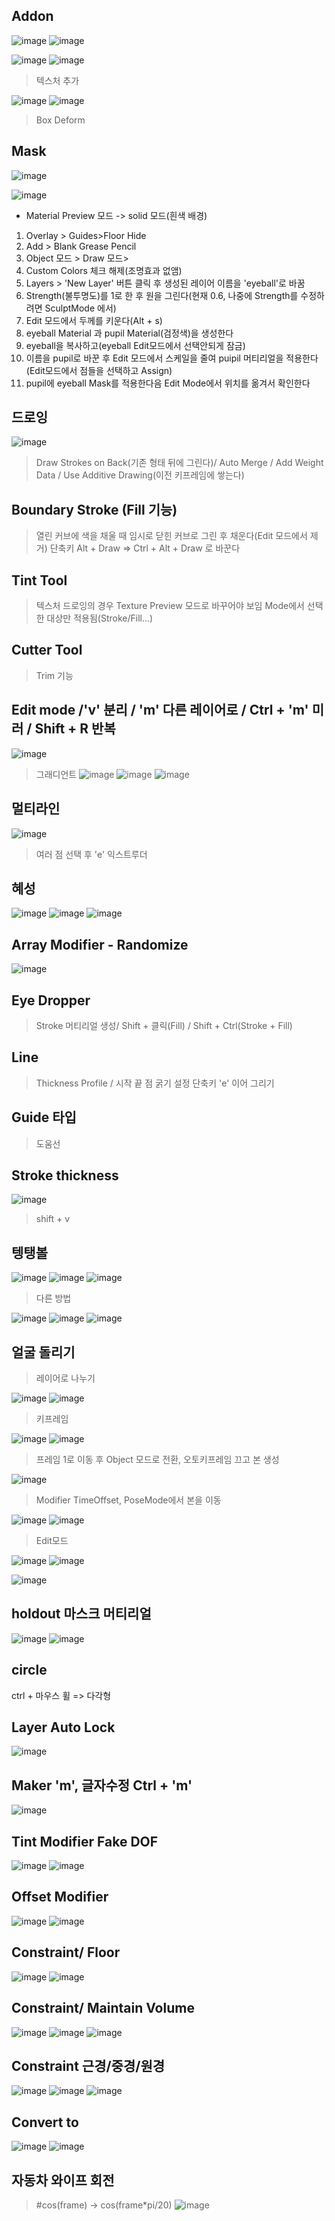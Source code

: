 ## Addon
![image](https://user-images.githubusercontent.com/30430227/128438995-0aba4100-e048-46a2-bcb2-6d5538b24348.png)
![image](https://user-images.githubusercontent.com/30430227/128439042-0d05f240-8e8f-47f6-b9ad-32ac11863f3b.png)

![image](https://user-images.githubusercontent.com/30430227/128439085-2c7f4e2a-69b5-403a-a22a-dd15307b8a16.png)
![image](https://user-images.githubusercontent.com/30430227/128439128-fb200d56-8c08-4f33-a6cf-cb74233bf55a.png)
> 텍스처 추가

![image](https://user-images.githubusercontent.com/30430227/128440446-b1a2b140-ef9f-419d-890b-f63faffafc9c.png)
![image](https://user-images.githubusercontent.com/30430227/128440669-6a914d2f-f53f-47be-9986-5f29b6fd8bf8.png)

>Box Deform

## Mask
![image](https://user-images.githubusercontent.com/30430227/125914029-d139b2b2-b98a-4c4b-891c-2dd90f1a22f7.png)

![image](https://user-images.githubusercontent.com/30430227/125914155-9c388baf-e7ab-4019-a17d-cbe39ace3b78.png)
* Material Preview 모드 -> solid 모드(흰색 배경)
1. Overlay > Guides>Floor Hide
2. Add > Blank Grease Pencil
3. Object 모드 > Draw 모드>
4. Custom Colors 체크 해제(조명효과 없앰)
5. Layers > 'New Layer' 버튼 클릭 후 생성된 레이어 이름을 'eyeball'로 바꿈
6. Strength(불투명도)를 1로 한 후 원을 그린다(현재 0.6, 나중에 Strength를 수정하려면 SculptMode 에서)
7. Edit 모드에서 두께를 키운다(Alt + s)
8. eyeball Material 과 pupil Material(검정색)을 생성한다
9. eyeball을 복사하고(eyeball Edit모드에서 선택안되게 잠금)
10. 이름을 pupil로 바꾼 후 Edit 모드에서 스케일을 줄여 puipil 머티리얼을 적용한다(Edit모드에서 점들을 선택하고 Assign)
11. pupil에 eyeball Mask를 적용한다음 Edit Mode에서 위치를 옮겨서 확인한다

## 드로잉
![image](https://user-images.githubusercontent.com/30430227/127612134-5d9e5ae5-ceb2-4a8d-bc10-b4c2a0173505.png)
> Draw Strokes on Back(기존 형태 뒤에 그린다)/ Auto Merge / Add Weight Data / Use Additive Drawing(이전 키프레임에 쌓는다)

## Boundary Stroke (Fill 기능)
> 열린 커브에 색을 채울 때 임시로 닫힌 커브로 그린 후 채운다(Edit 모드에서 제거)
> 단축키 Alt + Draw => Ctrl + Alt + Draw 로 바꾼다

## Tint Tool
> 텍스처 드로잉의 경우 Texture Preview 모드로 바꾸어야 보임
> Mode에서 선택한 대상만 적용됨(Stroke/Fill...)

## Cutter Tool
> Trim 기능

## Edit mode /'v' 분리 / 'm' 다른 레이어로 / Ctrl + 'm' 미러 / Shift + R  반복
![image](https://user-images.githubusercontent.com/30430227/127853367-204caaa1-db74-4402-aab0-0155b9727538.png)

> 그래디언트
![image](https://user-images.githubusercontent.com/30430227/127854060-fcc1546e-11b8-400b-9982-99b2cb5a2db7.png)
![image](https://user-images.githubusercontent.com/30430227/127854407-3b6ed166-db61-463e-92bf-6c907d70ee04.png)
![image](https://user-images.githubusercontent.com/30430227/127854016-c080d82f-82b3-4b2e-8deb-41c033ba337d.png)

## 멀티라인
![image](https://user-images.githubusercontent.com/30430227/127855234-b28945bb-fd59-4554-bd6c-6b3ddf347e34.png)
> 여러 점 선택 후 'e' 익스트루더

## 혜성
![image](https://user-images.githubusercontent.com/30430227/127855867-e85db7fd-234e-46dd-9179-1108f7505f43.png)
![image](https://user-images.githubusercontent.com/30430227/127855836-9fd2a449-b015-426c-93d9-46f89971987e.png)
![image](https://user-images.githubusercontent.com/30430227/127855965-d87e7373-e81f-45b0-ae58-3662f7c14774.png)

## Array Modifier - Randomize
![image](https://user-images.githubusercontent.com/30430227/127859264-99cfb70d-6b88-493d-abdf-1acd4f2d7bc6.png)

## Eye Dropper
> Stroke 머티리얼 생성/ Shift + 클릭(Fill) / Shift + Ctrl(Stroke + Fill)

## Line
> Thickness Profile / 시작 끝 점 굵기 설정
> 단축키 'e' 이어 그리기

## Guide 타입
> 도움선

## Stroke thickness
![image](https://user-images.githubusercontent.com/30430227/127641853-690963b6-70a2-4f9d-9c22-1bbf405ec0c2.png)
> shift + v

## 텡탱볼
![image](https://user-images.githubusercontent.com/30430227/127644242-9e2f87dc-c0da-4edc-8b13-90faa600cf04.png)
![image](https://user-images.githubusercontent.com/30430227/127643978-bdc518ea-eea6-4ffe-83b1-b1a9b617308c.png)
![image](https://user-images.githubusercontent.com/30430227/127644049-27a7d98d-a9ea-469c-8681-6c56aac6a0fc.png)

> 다른 방법

![image](https://user-images.githubusercontent.com/30430227/127646421-d39f95e2-f5f0-461f-91e4-2cbcb3c8978c.png)
![image](https://user-images.githubusercontent.com/30430227/127646734-e5e373e4-5728-4937-a127-431c81b9e0e7.png)
![image](https://user-images.githubusercontent.com/30430227/127646535-fe6a4326-53b1-4932-af64-d01fd3a14b6f.png)

## 얼굴 돌리기
> 레이어로 나누기
> 
![image](https://user-images.githubusercontent.com/30430227/127789476-8302c628-7dd7-4041-978c-6feee3fb17b9.png)
![image](https://user-images.githubusercontent.com/30430227/127789483-a062a9ca-0be1-433a-b4a6-0ca815bc9824.png)

> 키프레임
> 
![image](https://user-images.githubusercontent.com/30430227/127789513-efd74afd-32da-4e58-94ad-93313ef4e946.png)
![image](https://user-images.githubusercontent.com/30430227/127789520-7fc885ef-d278-47b5-b762-cc8db9db6c33.png)

> 프레임 1로 이동 후 Object 모드로 전환, 오토키프레임 끄고 본 생성
> 
![image](https://user-images.githubusercontent.com/30430227/127789549-d598e8fc-87f6-4534-8956-4aecc980072e.png)

> Modifier TimeOffset, PoseMode에서 본을 이동
> 
![image](https://user-images.githubusercontent.com/30430227/127789596-330892db-6f3e-4a65-9811-feb148f241bd.png)
![image](https://user-images.githubusercontent.com/30430227/127789756-65dfd9ea-17c3-477f-9f3e-6f2d0e8fa39c.png)

> Edit모드
> 
![image](https://user-images.githubusercontent.com/30430227/127789823-ea280052-6fb1-4267-a84c-5c191fe203a1.png)
![image](https://user-images.githubusercontent.com/30430227/127790014-d1ca94a0-51a6-4477-9412-c053650ad767.png)

![image](https://user-images.githubusercontent.com/30430227/127790236-23715820-09d0-4a0b-824d-3ffba2614955.png)

## holdout 마스크 머티리얼
![image](https://user-images.githubusercontent.com/30430227/127842987-9ed11e99-0fde-481c-88ea-01d9111db4c7.png)
![image](https://user-images.githubusercontent.com/30430227/127843019-716da9fa-70f0-436e-80aa-323139651f90.png)

## circle 
ctrl + 마우스 휠 => 다각형

## Layer Auto Lock
![image](https://user-images.githubusercontent.com/30430227/127851954-c7d58c33-3a58-4f02-8aa8-9fe7941a76a1.png)

## Maker 'm', 글자수정 Ctrl + 'm'
![image](https://user-images.githubusercontent.com/30430227/127942083-8ba49424-4584-495c-a9e6-79f3db32ff58.png)


## Tint Modifier Fake DOF
![image](https://user-images.githubusercontent.com/30430227/127942672-64c3c04a-afc4-424b-8faa-4a99a43d6b12.png)
![image](https://user-images.githubusercontent.com/30430227/127942695-66607307-2f24-483a-8109-18771bc7ade3.png)

## Offset Modifier
![image](https://user-images.githubusercontent.com/30430227/127942750-506a929c-29c0-4f83-ba51-ccf2fa5d30e0.png)
![image](https://user-images.githubusercontent.com/30430227/127942735-184b3a48-6075-4bf3-b7da-da14c23489ca.png)


## Constraint/ Floor
![image](https://user-images.githubusercontent.com/30430227/127953747-834a10d3-f583-4edb-a117-86fc3a3c8c22.png)
![image](https://user-images.githubusercontent.com/30430227/127953766-e167454c-c877-49ae-9b4d-268be528d371.png)

## Constraint/ Maintain Volume
![image](https://user-images.githubusercontent.com/30430227/127954124-bcd1f76d-54cd-4c7a-af59-c6030d450c72.png)
![image](https://user-images.githubusercontent.com/30430227/127954083-e6c5d6b1-9e8a-49d5-b693-73645963d11c.png)
![image](https://user-images.githubusercontent.com/30430227/127954111-6bc2122f-ecbb-4733-8803-04bb40059691.png)

## Constraint 근경/중경/원경
![image](https://user-images.githubusercontent.com/30430227/127954824-895c29b3-8d5a-4642-83b2-1f072b71c9b6.png)
![image](https://user-images.githubusercontent.com/30430227/127954836-688dab93-de20-4c18-aed8-d22abb735d52.png)
![image](https://user-images.githubusercontent.com/30430227/127954851-a576910d-2c65-4e34-854f-318e3484f481.png)

## Convert to
![image](https://user-images.githubusercontent.com/30430227/127955179-7eae9741-0ef3-4299-84d4-9c6be9ea042b.png)
![image](https://user-images.githubusercontent.com/30430227/127955148-fd3f6869-a037-498d-856c-5e4abe275046.png)

## 자동차 와이프 회전
> #cos(frame) -> cos(frame*pi/20)
![image](https://user-images.githubusercontent.com/30430227/127959774-67560b78-4fc4-4573-8a71-c9375f3e9ed4.png)



